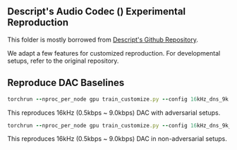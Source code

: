 ## Descript's Audio Codec () Experimental Reproduction

This folder is mostly borrowed from [Descript's Github Repository](https://github.com/descriptinc/descript-audio-codec).

We adapt a few features for customized reproduction. For developmental setups, refer to the original repository.


## Reproduce DAC Baselines

```ruby
torchrun --nproc_per_node gpu train_customize.py --config 16kHz_dns_9k.yml
```
This reproduces 16kHz (0.5kbps ~ 9.0kbps) DAC with adversarial setups.

```ruby
torchrun --nproc_per_node gpu train_customize.py --config 16kHz_dns_9k_tiny.yml
```
This reproduces 16kHz (0.5kbps ~ 9.0kbps) DAC in non-adversarial setups.